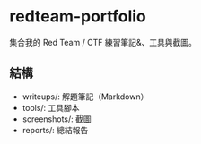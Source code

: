 # redteam-portfolio
集合我的 Red Team / CTF 練習筆記&amp;、工具與截圖。

## 結構
- writeups/: 解題筆記（Markdown）
- tools/: 工具腳本
- screenshots/: 截圖
- reports/: 總結報告
